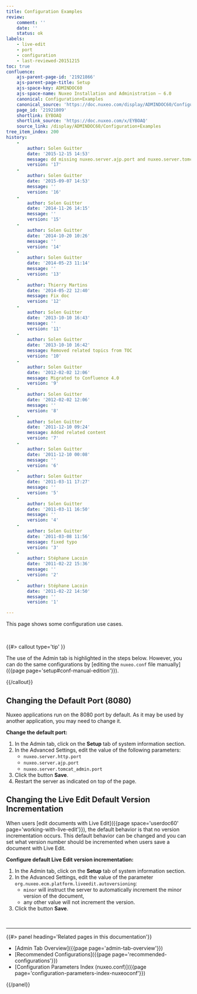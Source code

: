 ```yaml
---
title: Configuration Examples
review:
    comment: ''
    date: ''
    status: ok
labels:
    - live-edit
    - port
    - configuration
    - last-reviewed-20151215
toc: true
confluence:
    ajs-parent-page-id: '21921866'
    ajs-parent-page-title: Setup
    ajs-space-key: ADMINDOC60
    ajs-space-name: Nuxeo Installation and Administration — 6.0
    canonical: Configuration+Examples
    canonical_source: 'https://doc.nuxeo.com/display/ADMINDOC60/Configuration+Examples'
    page_id: '21921809'
    shortlink: EYBOAQ
    shortlink_source: 'https://doc.nuxeo.com/x/EYBOAQ'
    source_link: /display/ADMINDOC60/Configuration+Examples
tree_item_index: 200
history:
    -
        author: Solen Guitter
        date: '2015-12-15 14:53'
        message: dd missing nuxeo.server.ajp.port and nuxeo.server.tomcat_admin.por
        version: '17'
    -
        author: Solen Guitter
        date: '2015-09-07 14:53'
        message: ''
        version: '16'
    -
        author: Solen Guitter
        date: '2014-11-26 14:15'
        message: ''
        version: '15'
    -
        author: Solen Guitter
        date: '2014-10-20 10:26'
        message: ''
        version: '14'
    -
        author: Solen Guitter
        date: '2014-05-23 11:14'
        message: ''
        version: '13'
    -
        author: Thierry Martins
        date: '2014-05-22 12:40'
        message: Fix doc
        version: '12'
    -
        author: Solen Guitter
        date: '2013-10-10 16:43'
        message: ''
        version: '11'
    -
        author: Solen Guitter
        date: '2013-10-10 16:42'
        message: Removed related topics from TOC
        version: '10'
    -
        author: Solen Guitter
        date: '2012-02-02 12:06'
        message: Migrated to Confluence 4.0
        version: '9'
    -
        author: Solen Guitter
        date: '2012-02-02 12:06'
        message: ''
        version: '8'
    -
        author: Solen Guitter
        date: '2011-12-10 09:24'
        message: Added related content
        version: '7'
    -
        author: Solen Guitter
        date: '2011-12-10 00:08'
        message: ''
        version: '6'
    -
        author: Solen Guitter
        date: '2011-03-11 17:27'
        message: ''
        version: '5'
    -
        author: Solen Guitter
        date: '2011-03-11 16:50'
        message: ''
        version: '4'
    -
        author: Solen Guitter
        date: '2011-03-08 11:56'
        message: fixed typo
        version: '3'
    -
        author: Stéphane Lacoin
        date: '2011-02-22 15:36'
        message: ''
        version: '2'
    -
        author: Stéphane Lacoin
        date: '2011-02-22 14:50'
        message: ''
        version: '1'

---
```

This page shows some configuration use cases.

&nbsp;

{{#> callout type='tip' }}

The use of the Admin tab is highlighted in the steps below. However, you can do the same configurations by [editing the `nuxeo.conf` file manually]({{page page='setup#conf-manual-edition'}}).

{{/callout}}

## Changing the Default Port (8080)

Nuxeo applications run on the 8080 port by default. As it may be used by another application, you may need to change it.

**Change the default port:**

1.  In the Admin tab, click on the **Setup** tab of system information section.
2.  In the Advanced Settings, edit the value of the following parameters:
    *   `nuxeo.server.http.port`
    *   `nuxeo.server.ajp.port`
    *   `nuxeo.server.tomcat_admin.port`
3.  Click the button **Save**.
4.  Restart the server as indicated on top of the page.

## Changing the Live Edit Default Version Incrementation

When users [edit documents with Live Edit]({{page space='userdoc60' page='working-with-live-edit'}}), the default behavior is that no version incrementation occurs. This default behavior can be changed and you can set what version number should be incremented when users save a document with Live Edit.

**Configure default Live Edit version incrementation:**

1.  In the Admin tab, click on the **Setup** tab of system information section.
2.  In the Advanced Settings, edit the value of the parameter `org.nuxeo.ecm.platform.liveedit.autoversioning`:
    *   `minor` will instruct the server to automatically increment the minor version of the document,
    *   any other value will not increment the version.
3.  Click the button **Save**.

&nbsp;

* * *

<div class="row" data-equalizer data-equalize-on="medium"><div class="column medium-6">{{#> panel heading='Related pages in this documentation'}}

*   [Admin Tab Overview]({{page page='admin-tab-overview'}})
*   [Recommended Configurations]({{page page='recommended-configurations'}})
*   [Configuration Parameters Index (nuxeo.conf)]({{page page='configuration-parameters-index-nuxeoconf'}})

{{/panel}}</div><div class="column medium-6">

&nbsp;

&nbsp;

</div></div>
